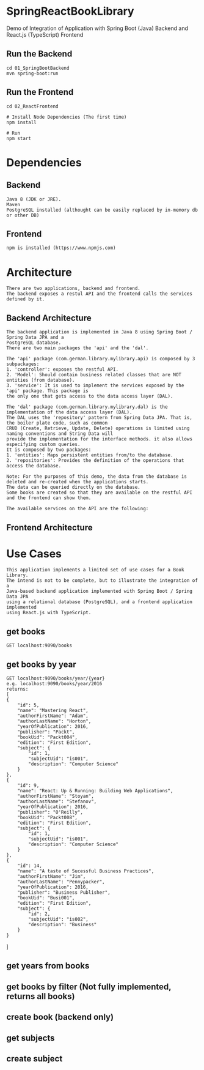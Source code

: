 # SpringReactBookLibrary
Demo of Integration of Application with Spring Boot (Java) Backend and React.js (TypeScript) Frontend 

## Run the Backend
	cd 01_SpringBootBackend
	mvn spring-boot:run

## Run the Frontend

	cd 02_ReactFrontend

	# Install Node Dependencies (The first time)
	npm install

	# Run
	npm start

# Dependencies

## Backend
	Java 8 (JDK or JRE).
	Maven
	PostgreSQL installed (althought can be easily replaced by in-memory db or other DB)

## Frontend
	npm is installed (https://www.npmjs.com)
	
# Architecture
	There are two applications, backend and frontend. 
	The backend exposes a restul API and the frontend calls the services defined by it.
	
## Backend Architecture
	The backend application is implemented in Java 8 using Spring Boot / Spring Data JPA and a 
	PostgreSQL database.
	There are two main packages the 'api' and the 'dal'.
	
	The 'api' package (com.german.library.mylibrary.api) is composed by 3 subpackages:
	1. 'controller': exposes the restful API.
	2. 'Model': Should contain business related classes that are NOT entities (from database). 
	3. 'service': It is used to implement the services exposed by the 'api' package. This package is 
	the only one that gets access to the data access layer (DAL).
	
	The 'dal' package (com.german.library.mylibrary.dal) is the implementation of the data access layer (DAL).
	The DAL uses the 'repository' pattern from Spring Data JPA. That is, the boiler plate code, such as common 
	CRUD (Create, Retrieve, Update, Delete) operations is limited using naming conventions and String Data will 
	provide the implementation for the interface methods. it also allows especifying custom queries.
	It is composed by two packages:
	1. 'entities': Maps persistent entities from/to the database.
	2. 'repositories': Provides the definition of the operations that access the database.
	
	Note: For the purposes of this demo, the data from the database is deleted and re-created when the applications starts. 
	The data can be queried directly on the database.
	Some books are created so that they are available on the restful API and the frontend can show them.
	
	The available services on the API are the following:

## Frontend Architecture

	
# Use Cases
	This application implements a limited set of use cases for a Book Library. 
	The intend is not to be complete, but to illustrate the integration of a 
	Java-based backend application implemented with Spring Boot / Spring Data JPA 
	using a relational database (PostgreSQL), and a frontend application implemented 
	using React.js with TypeScript.
	
## get books
	GET localhost:9090/books
## get books by year
	GET localhost:9090/books/year/{year}
	e.g. localhost:9090/books/year/2016
	returns:
	[
    {
        "id": 5,
        "name": "Mastering React",
        "authorFirstName": "Adam",
        "authorLastName": "Horton",
        "yearOfPublication": 2016,
        "publisher": "Packt",
        "bookUid": "Packt004",
        "edition": "First Edition",
        "subject": {
            "id": 1,
            "subjectUid": "is001",
            "description": "Computer Science"
        }
    },
    {
        "id": 9,
        "name": "React: Up & Running: Building Web Applications",
        "authorFirstName": "Stoyan",
        "authorLastName": "Stefanov",
        "yearOfPublication": 2016,
        "publisher": "O'Reilly",
        "bookUid": "Packt008",
        "edition": "First Edition",
        "subject": {
            "id": 1,
            "subjectUid": "is001",
            "description": "Computer Science"
        }
    },
    {
        "id": 14,
        "name": "A taste of Sucessful Business Practices",
        "authorFirstName": "Jim",
        "authorLastName": "Pennypacker",
        "yearOfPublication": 2016,
        "publisher": "Business Publisher",
        "bookUid": "Busi001",
        "edition": "First Edition",
        "subject": {
            "id": 2,
            "subjectUid": "is002",
            "description": "Business"
        }
    }
]
## get years from books
## get books by filter (Not fully implemented, returns all books)
## create book (backend only) 
## get subjects
## create subject
